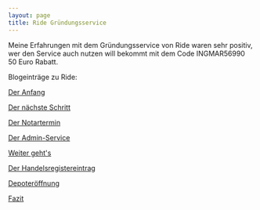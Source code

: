 ```yaml
---
layout: page
title: Ride Gründungsservice
---
```


Meine Erfahrungen mit dem Gründungsservice von Ride waren sehr positiv, wer den Service auch nutzen will bekommt mit dem Code INGMAR56990 50 Euro Rabatt. 

Blogeinträge zu Ride:

<a href="https://blog.kapitalturbo.com/2021/03/01/der-anfang/">Der Anfang</a>

<a href="https://blog.kapitalturbo.com/2021/03/06/der-naechste-schritt/">Der nächste Schritt</a>

<a href="https://blog.kapitalturbo.com/2021/03/25/Der-Notartermin/">Der Notartermin</a>

<a href="https://blog.kapitalturbo.com/2021/04/07/admin-service/">Der Admin-Service</a>

<a href="https://blog.kapitalturbo.com/2021/04/23/Weiter-Gehts/">Weiter geht's</a>

<a href="https://blog.kapitalturbo.com/2021/05/03/Handelsregister/">Der Handelsregistereintrag</a>

<a href="https://blog.kapitalturbo.com/2021/05/22/Depoter%C3%B6ffnung/">Depoteröffnung</a>

<a href="https://blog.kapitalturbo.com/2021/05/28/Fazit/">Fazit</a>


